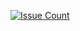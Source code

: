 [![Issue Count](https://lima.codeclimate.com/github/Mallinanga/nanga-contact/badges/issue_count.svg)](https://lima.codeclimate.com/github/Mallinanga/nanga-contact)
